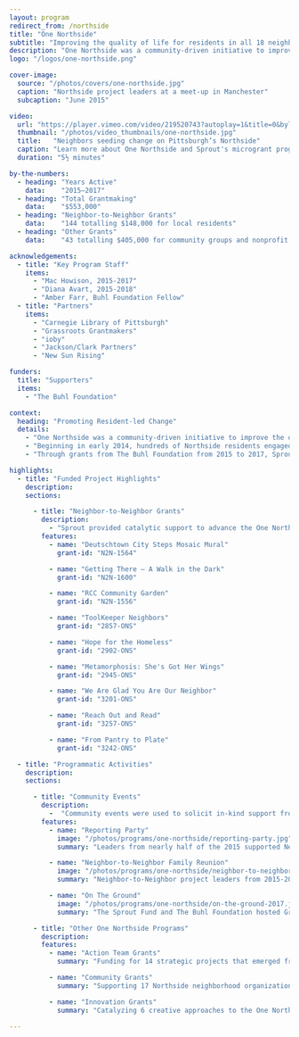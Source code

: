 ```yaml
---
layout: program
redirect_from: /northside
title: "One Northside"
subtitle: "Improving the quality of life for residents in all 18 neighborhoods of Pittsburgh’s Northside."
description: "One Northside was a community-driven initiative to improve the quality of life for residents in all 18 neighborhoods of Pittsburgh’s Northside. Sprout provided $553,000 to 187 projects over 3 years from 2015 to 2017."
logo: "/logos/one-northside.png"

cover-image:
  source: "/photos/covers/one-northside.jpg"
  caption: "Northside project leaders at a meet-up in Manchester"
  subcaption: "June 2015"

video:
  url: "https://player.vimeo.com/video/219520743?autoplay=1&title=0&byline=0&portrait=0"
  thumbnail: "/photos/video_thumbnails/one-northside.jpg"
  title:   "Neighbors seeding change on Pittsburgh’s Northside"
  caption: "Learn more about One Northside and Sprout's microgrant program for residents."
  duration: "5½ minutes"

by-the-numbers:
  - heading: "Years Active"
    data:    "2015–2017"
  - heading: "Total Grantmaking"
    data:    "$553,000"
  - heading: "Neighbor-to-Neighbor Grants"
    data:    "144 totalling $148,000 for local residents"
  - heading: "Other Grants"
    data:    "43 totalling $405,000 for community groups and nonprofit agencies"

acknowledgements:
  - title: "Key Program Staff"
    items:
      - "Mac Howison, 2015-2017"
      - "Diana Avart, 2015-2018"
      - "Amber Farr, Buhl Foundation Fellow"
  - title: "Partners"
    items:
      - "Carnegie Library of Pittsburgh"
      - "Grassroots Grantmakers"
      - "ioby"
      - "Jackson/Clark Partners"
      - "New Sun Rising"

funders:
  title: "Supporters"
  items:
    - "The Buhl Foundation"

context:
  heading: "Promoting Resident-led Change"
  details:
    - "One Northside was a community-driven initiative to improve the quality of life in all 18 neighborhoods of Pittsburgh’s Northside. Through $1,000 Neighbor-to-Neighbor grants and other funding programs, Sprout helped residents leverage existing community assets and the dedication of the people of the Northside to create a meaningful local change."
    - "Beginning in early 2014, hundreds of Northside residents engaged with local leaders and stakeholders in community-wide conversations to create a shared agenda for the revitalization of this vital component of the greater Pittsburgh region. Facilitated by Jackson/Clark Partners and on behalf of The Buhl Foundation, this process articulated a compelling vision for the future of these communities."
    - "Through grants from The Buhl Foundation from 2015 to 2017, Sprout’s combination of direct funding and ongoing support helped to increase the capacity of diverse groups of Northsiders and tapped into the ingenuity of these emerging leaders to create innovative responses to the issues and challenges faced by Northside neighborhoods and communities."

highlights:
  - title: "Funded Project Highlights"
    description:
    sections:

      - title: "Neighbor-to-Neighbor Grants"
        description:
          - "Sprout provided catalytic support to advance the One Northside vision through the Neighbor-to-Neighbor micro grant stream in 2015–2017. These resident-led projects raised awareness about Northside organizations, events, and activities; engaged Northside residents to take an active role in the civic life of their community; and provided opportunities for motivated community members to assume leadership roles in the ongoing transformation of the Northside."
        features:
          - name: "Deutschtown City Steps Mosaic Mural"
            grant-id: "N2N-1564"

          - name: "Getting There – A Walk in the Dark"
            grant-id: "N2N-1600"

          - name: "RCC Community Garden"
            grant-id: "N2N-1556"

          - name: "ToolKeeper Neighbors"
            grant-id: "2857-ONS"

          - name: "Hope for the Homeless"
            grant-id: "2902-ONS"

          - name: "Metamorphosis: She's Got Her Wings"
            grant-id: "2945-ONS"

          - name: "We Are Glad You Are Our Neighbor"
            grant-id: "3201-ONS"

          - name: "Reach Out and Read"
            grant-id: "3257-ONS"

          - name: "From Pantry to Plate"
            grant-id: "3242-ONS"

  - title: "Programmatic Activities"
    description:
    sections:

      - title: "Community Events"
        description:
          -  "Community events were used to solicit in-kind support from neighbors, update the community on project activities, and celebrate the great work happening throughout the Northside. These events were always free, open to the public, and outside of regular business hours to help encourage high turnout from local community members."
        features:
          - name: "Reporting Party"
            image: "/photos/programs/one-northside/reporting-party.jpg"
            summary: "Leaders from nearly half of the 2015 supported Neighbor-to-Neighbor projects shared their Northside stories through performances, presentations, and table displays."

          - name: "Neighbor-to-Neighbor Family Reunion"
            image: "/photos/programs/one-northside/neighbor-to-neighbor-family-reunion.jpg"
            summary: "Neighbor-to-Neighbor project leaders from 2015-2016 created display tables as a part of a resource fair, where community members could learn more about the project activities."

          - name: "On The Ground"
            image: "/photos/programs/one-northside/on-the-ground-2017.jpg"
            summary: "The Sprout Fund and The Buhl Foundation hosted Grassroots Grantmakers' 2017 learning exchange “On The Ground” in Pittsburgh, highlighting resident-led change taking place on the Northside."

      - title: "Other One Northside Programs"
        description:
        features:
          - name: "Action Team Grants"
            summary: "Funding for 14 strategic projects that emerged from the community dialogue and Action Team processes facilitated by Jackson/Clark Partners. These projects spanned multiple Northside neighborhoods, directly addressing the One Northside focus areas."

          - name: "Community Grants"
            summary: "Supporting 17 Northside neighborhood organizations to work through a community consensus-building process, designing and implementing one engaging project to advance the One Northside vision in their neighborhood."

          - name: "Innovation Grants"
            summary: "Catalyzing 6 creative approaches to the One Northside focus areas in 2016 by providing support for new, small-scale project ideas from individuals, nonprofits, collaborative teams, and scaled-up 2015 Neighbor-to-Neighbor projects."

---
```

